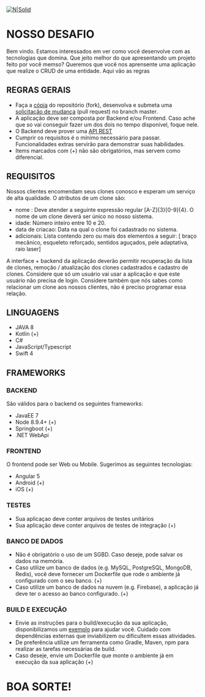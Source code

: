 [![N|Solid](http://solutis.com.br/images/logo.png)](http://solutis.com.br)

# NOSSO DESAFIO
Bem vindo. Estamos interessados em ver como você desenvolve com as tecnologias que domina. Que jeito melhor do que apresentando um projeto feito por você memso?
Queremos que você nos aprensente uma aplicação que realize o CRUD de uma entidade. Aqui vão as regras
## REGRAS GERAIS
- Faça a [cópia](https://help.github.com/articles/fork-a-repo/) do repositório (fork), desenvolva e submeta uma [solicitação de mudança](https://help.github.com/articles/creating-a-pull-request/) (pull request) no branch master.
- A aplicação deve ser composta por Backend e/ou Frontend. Caso ache que so vai conseguir fazer um dos dois no tempo disponível, foque nele.
- O Backend deve prover uma [API REST](https://pt.wikipedia.org/wiki/REST)
- Cumprir os requisitos é o mínimo necessário para passar. Funcionalidades extras servirão para demonstrar suas habilidades.
- Items marcados com (+) não são obrigatórios, mas servem como diferencial.

## REQUISITOS

Nossos clientes encomendam seus clones conosco e esperam um serviço de alta qualidade.
O atributos de um clone são:

- nome : Deve atender a seguinte expressão regular [A-Z]{3}[0-9]{4}. O nome de um clone deverá ser único no nosso sistema.
- idade: Número inteiro entre 10 e 20.
- data de criacao: Data na qual o clone foi cadastrado no sistema. 
- adicionais: Lista contendo zero ou mais dos elementos a seguir: [ braço mecânico, esqueleto reforçado, sentidos aguçados, pele adaptativa, raio laser]

A interface + backend da aplicação deverão permitir recuperação da lista de clones, remoção / atualização dos clones cadastrados e cadastro de clones.
Considere que só um usuário vai usar a aplicação e que este usuário não precisa de login. Considere também que nós sabes como relacionar um clone aos nossos clientes, não é preciso programar essa relação.

## LINGUAGENS
  - JAVA 8
  - Kotlin (+)
  - C#
  - JavaScript/Typescript
  - Swift 4
## FRAMEWORKS

### BACKEND
São válidos para o backend os seguintes frameworks:

- JavaEE 7
- Node 8.9.4+ (+)
- Springboot (+)
- .NET WebApi

### FRONTEND
O frontend pode ser Web ou Mobile. Sugerimos as seguintes tecnologias:

- Angular 5
- Android (+)
- iOS (+)

### TESTES
- Sua aplicaçao deve conter arquivos de testes unitários
- Sua aplicação deve conter arquivos de testes de integração (+)

### BANCO DE DADOS
- Não é obrigatório o uso de um SGBD. Caso deseje, pode salvar os dados na memória.
- Caso utilize um banco de dados (e.g. MySQL, PostgreSQL, MongoDB, Redis), você deve fornecer um Dockerfile que rode o ambiente já configurado com o seu banco. (+)
- Caso utilize um banco de dados na nuvem (e.g. Firebase), a aplicação já deve ter o acesso ao banco configurado. (+)

### BUILD E EXECUÇÃO
- Envie as instruções para o build/execução da sua aplicação, disponibilizamos um [exemplo](exemplo.md) para ajudar você. Cuidado com dependências externas que inviabilizem ou dificultem essas atividades.
- De preferência utilize um ferramenta como Gradle, Maven, npm para realizar as tarefas necessárias de build.
- Caso deseje, envie um Dockerfile que monte o ambiente já em execução da sua aplicação (+)


# BOA SORTE!